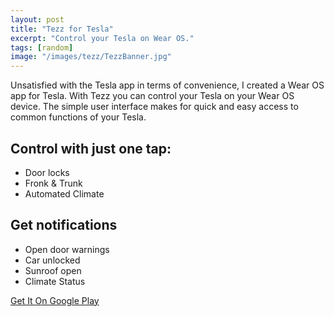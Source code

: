 ```yaml
---
layout: post
title: "Tezz for Tesla"
excerpt: "Control your Tesla on Wear OS."
tags: [random]
image: "/images/tezz/TezzBanner.jpg"
---
```


Unsatisfied with the Tesla app in terms of convenience, I created a Wear OS app for Tesla. With Tezz you can control your Tesla on your Wear OS device. The simple user interface makes for quick and easy access to common functions of your Tesla.

## Control with just one tap:
* Door locks
* Fronk & Trunk
* Automated Climate

## Get notifications
* Open door warnings
* Car unlocked
* Sunroof open
* Climate Status

[Get It On Google Play](https://play.google.com/store/apps/details?id=com.zenvent.tezz.android)
